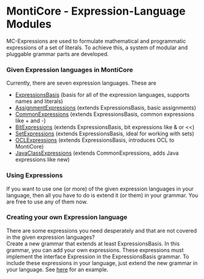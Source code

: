 <!-- (c) https://github.com/MontiCore/monticore -->
# MontiCore - Expression-Language Modules

MC-Expressions are used to formulate mathematical and programmatic 
expressions of a set of literals. To achieve this, a system of modular and 
pluggable grammar parts are developed. 

### Given Expression languages in MontiCore

Currently, there are seven expression languages. These are
* [ExpressionsBasis](monticore-grammar/src/main/grammars/de/monticore/expressions/ExpressionsBasis.mc4) (basis for all of the expression languages, supports names and literals)
* [AssignmentExpressions](monticore-grammar/src/main/grammars/de/monticore/expressions/AssignmentExpressions.mc4) (extends ExpressionsBasis, basic assignments)
* [CommonExpressions](monticore-grammar/src/main/grammars/de/monticore/expressions/CommonExpressions.mc4) (extends ExpressionsBasis, common expressions like + and -)
* [BitExpressions](monticore-grammar/src/main/grammars/de/monticore/expressions/BitExpressions.mc4) (extends ExpressionsBasis, bit expressions like & or <<)
* [SetExpressions](monticore-grammar/src/main/grammars/de/monticore/expressions/SetExpressions.mc4) (extends ExpressionsBasis, ideal for working with sets)
* [OCLExpressions](monticore-grammar/src/main/grammars/de/monticore/expressions/OCLExpressions.mc4) (extends ExpressionsBasis, introduces OCL to MontiCore)
* [JavaClassExpressions](monticore-grammar/src/main/grammars/de/monticore/expressions/JavaClassExpressions.mc4) (extends CommonExpressions, adds Java expressions like new)

### Using Expressions

If you want to use one (or more) of the given expression languages in your
language, then all you have to do is extend it (or them) in your grammar. 
You are free to use any of them now.

### Creating your own Expression language

There are some expressions you need desperately and that are not covered 
in the given expression languages? <br/>
Create a new grammar that extends at least ExpressionsBasis. In this 
grammar, you can add your own expressions. These expressions must implement
the interface Expression in the ExpressionsBasis grammar. 
To include these expressions in your language, just extend the new grammar in your language.
See [here](monticore-grammar/src/test/grammars/de/monticore/expressions/CombineExpressionsWithLiterals.mc4) 
for an example.
